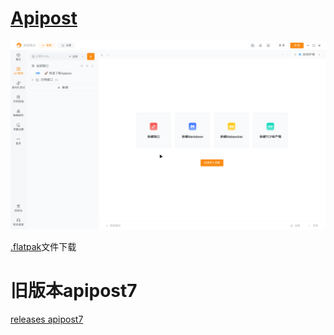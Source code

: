 # [Apipost](https://www.apipost.cn/)

![](https://github.com/flathub/cn.apipost.apipost/blob/master/screenshots/Screenshot_20241017_134741.png?raw=true)

[.flatpak](https://github.com/jcleng/release_flatpak_file/releases/tag/cn.apipost.apipost_stable_202410221337)文件下载

# 旧版本apipost7
[releases apipost7](https://github.com/flathub/cn.apipost.apipost/releases/tag/_apipost7)
